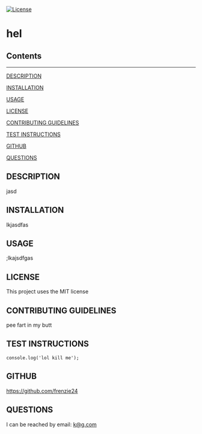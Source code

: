 [![License](https://img.shields.io/badge/License-Apache_2.0-blue.svg)](https://opensource.org/licenses/Apache-2.0)
# hel

## Contents
- - - - - - - - 
[DESCRIPTION](#DESCRIPTION)

[INSTALLATION](#INSTALLATION)

[USAGE](#USAGE)

[LICENSE](#LICENSE)

[CONTRIBUTING GUIDELINES](#CONTRIBUTING-GUIDELINES)

[TEST INSTRUCTIONS](#TEST-INSTRUCTIONS)

[GITHUB](#GITHUB)

[QUESTIONS](#QUESTIONS)

## DESCRIPTION
jasd
## INSTALLATION
lkjasdfas
## USAGE
;lkajsdfgas
## LICENSE
This project uses the MIT license
## CONTRIBUTING GUIDELINES
pee fart in my butt
## TEST INSTRUCTIONS
```
console.log('lol kill me');
```
## GITHUB
https://github.com/frenzie24
## QUESTIONS
I can be reached by email:
k@g.com
